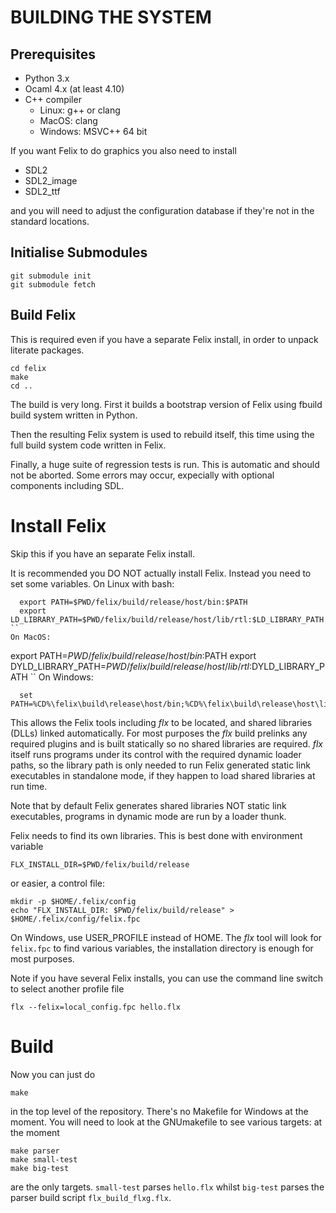 # BUILDING THE SYSTEM

## Prerequisites
- Python 3.x
- Ocaml 4.x (at least 4.10)
- C++ compiler
  * Linux: g++ or clang
  * MacOS: clang
  * Windows: MSVC++ 64 bit

If you want Felix to do graphics you also need to install
- SDL2
- SDL2_image
- SDL2_ttf

and you will need to adjust the configuration database if 
they're not in the standard locations.

## Initialise Submodules
```
git submodule init
git submodule fetch
```
## Build Felix
This is required even if you have a separate Felix install,
in order to unpack literate packages.
```
cd felix
make
cd ..
```

The build is very long. First it builds a bootstrap
version of Felix using fbuild build system written in Python.

Then the resulting Felix system is used to rebuild itself,
this time using the full build system code written in Felix.

Finally, a huge suite of regression tests is run. 
This is automatic and should not be aborted.
Some errors may occur, expecially with optional components
including SDL.

# Install Felix
Skip this if you have an separate Felix install.

It is recommended you DO NOT actually install Felix.
Instead you need to set some variables.
On Linux with bash:
```
  export PATH=$PWD/felix/build/release/host/bin:$PATH
  export LD_LIBRARY_PATH=$PWD/felix/build/release/host/lib/rtl:$LD_LIBRARY_PATH
``
On MacOS:
```
  export PATH=$PWD/felix/build/release/host/bin:$PATH
  export DYLD_LIBRARY_PATH=$PWD/felix/build/release/host/lib/rtl:$DYLD_LIBRARY_PATH
``
On Windows:
```
  set PATH=%CD%\felix\build\release\host/bin;%CD%\felix\build\release\host\lib\rtl;%PATH%
```

This allows the Felix tools including *flx* to be located, and shared libraries (DLLs)
linked automatically. For most purposes the *flx* build prelinks any required plugins
and is built statically so no shared libraries are required. *flx* itself runs
programs under its control with the required dynamic loader paths, so the library
path is only needed to run Felix generated static link executables in standalone mode,
if they happen to load shared libraries at run time. 

Note that by default Felix generates shared libraries NOT static link executables,
programs in dynamic mode are run by a loader thunk.

Felix needs to find its own libraries. This is best done with environment variable
```
FLX_INSTALL_DIR=$PWD/felix/build/release
```
or easier, a control file:
```
mkdir -p $HOME/.felix/config
echo "FLX_INSTALL_DIR: $PWD/felix/build/release" > $HOME/.felix/config/felix.fpc
```

On Windows, use USER_PROFILE instead of HOME. The *flx* tool will
look for `felix.fpc` to find various variables, the installation
directory is enough for most purposes.

Note if you have several Felix installs, you can use the command line
switch to select another profile file
```
flx --felix=local_config.fpc hello.flx
```

# Build

Now you can just do
```
make
```
in the top level of the repository. There's no Makefile 
for Windows at the moment. You will need to look at the
GNUmakefile to see various targets: at the moment

```
make parser
make small-test
make big-test
```
are the only targets. `small-test` parses `hello.flx` whilst
`big-test` parses the parser build script `flx_build_flxg.flx`.

